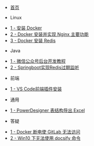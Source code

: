 - [首页](README)

- Linux

 * [1 - 安装 Docker](zh-cn/study/20200405-1)
 * [2 - Docker 安装并实现 Nginx 主要功能](zh-cn/study/20200413-1)
 * [3 - Docker 安装 Redis](zh-cn/study/20200417-1)

- Java

 * [1 - 微信公众号后台开发教程](zh-cn/study/20200409-1)
 * [2 - Springboot实现Redis过期监听](zh-cn/study/20200417-2)

- 前端

 * [1 - VS Code前端插件安装](zh-cn/qd/20200418-1)

- 通用

 * [1 - PowerDesigner 表结构导出 Excel](zh-cn/study/20200412-1)


- 答疑

 * [1 - Docker 断电使 GitLab 无法访问](zh-cn/qa/20200407-1)
 * [2 - Win10 下无法使用 docsify 命令](zh-cn/qa/20200407-2)
 